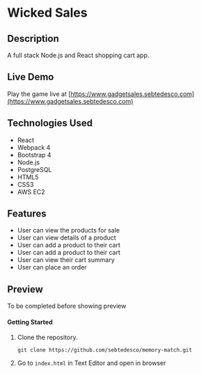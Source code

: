 # Wicked Sales

## Description

A full stack Node.js and React shopping cart app.

## Live Demo

Play the game live at [https://www.gadgetsales.sebtedesco.com](https://www.gadgetsales.sebtedesco.com)

## Technologies Used

- React
- Webpack 4
- Bootstrap 4
- Node.js
- PostgreSQL
- HTML5
- CSS3
- AWS EC2

## Features
- User can view the products for sale
- User can view details of a product
- User can add a product to their cart
- User can add a product to their cart
- User can view their cart summary
- User can place an order

## Preview

To be completed before showing preview

#### Getting Started

1. Clone the repository.

    ```shell
    git clone https://github.com/sebtedesco/memory-match.git
    ```

2. Go to `index.html` in Text Editor and open in browser
